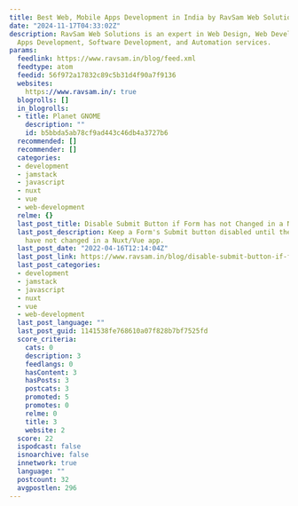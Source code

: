 ```yaml
---
title: Best Web, Mobile Apps Development in India by RavSam Web Solutions | Blogs
date: "2024-11-17T04:33:02Z"
description: RavSam Web Solutions is an expert in Web Design, Web Development, Mobile
  Apps Development, Software Development, and Automation services.
params:
  feedlink: https://www.ravsam.in/blog/feed.xml
  feedtype: atom
  feedid: 56f972a17832c89c5b31d4f90a7f9136
  websites:
    https://www.ravsam.in/: true
  blogrolls: []
  in_blogrolls:
  - title: Planet GNOME
    description: ""
    id: b5bbda5ab78cf9ad443c46db4a3727b6
  recommended: []
  recommender: []
  categories:
  - development
  - jamstack
  - javascript
  - nuxt
  - vue
  - web-development
  relme: {}
  last_post_title: Disable Submit Button if Form has not Changed in a Nuxt/Vue App
  last_post_description: Keep a Form's Submit button disabled until the Form fields
    have not changed in a Nuxt/Vue app.
  last_post_date: "2022-04-16T12:14:04Z"
  last_post_link: https://www.ravsam.in/blog/disable-submit-button-if-form-fields-have-not-changed-in-a-nuxt-vue-app/
  last_post_categories:
  - development
  - jamstack
  - javascript
  - nuxt
  - vue
  - web-development
  last_post_language: ""
  last_post_guid: 1141538fe768610a07f828b7bf7525fd
  score_criteria:
    cats: 0
    description: 3
    feedlangs: 0
    hasContent: 3
    hasPosts: 3
    postcats: 3
    promoted: 5
    promotes: 0
    relme: 0
    title: 3
    website: 2
  score: 22
  ispodcast: false
  isnoarchive: false
  innetwork: true
  language: ""
  postcount: 32
  avgpostlen: 296
---
```

